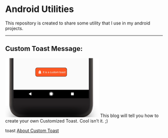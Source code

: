 # Android Utilities
This repository is created to share some utility that I use in my android projects.

---------------------------------------
## Custom Toast Message:
<img src="https://raw.githubusercontent.com/AppAfzar/android_utilities/master/img/custom_toast.png?raw=false" width="300">
This blog will tell you how to create your own Customized Toast. Cool isn’t it. ;)
<p>toast <a href="http://appafzar.com/?option=com_content&amp;view=article&amp;id=201" target="_blank" rel="noopener noreferrer">About Custom Toast</a>
